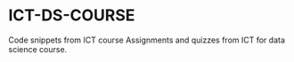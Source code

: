 # ICT-DS-COURSE
Code snippets from ICT course
Assignments and quizzes from ICT for data science course.
